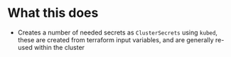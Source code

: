 # What this does
- Creates a number of needed secrets as `ClusterSecrets` using `kubed`, these are created from terraform input variables, and are generally re-used within the cluster